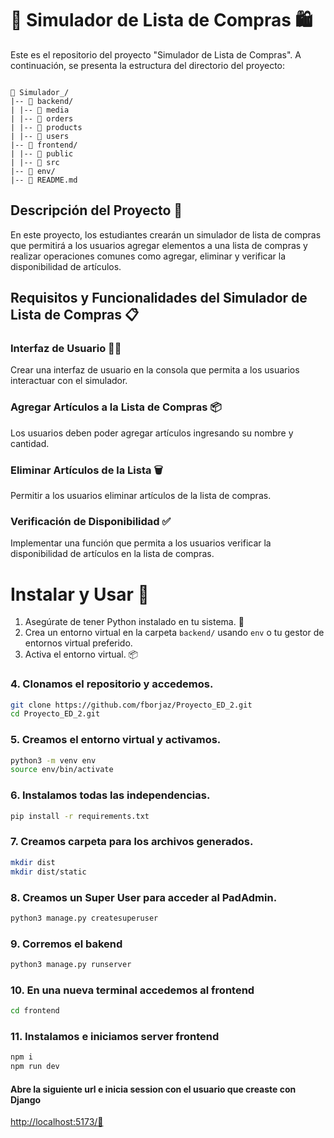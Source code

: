 # 🛒 Simulador de Lista de Compras 🛍

Este es el repositorio del proyecto "Simulador de Lista de Compras". A continuación, se presenta la estructura del directorio del proyecto:

```text

📂 Simulador_/
|-- 📁 backend/
| |-- 📁 media
| |-- 📁 orders
| |-- 📁 products
| |-- 📁 users
|-- 📁 frontend/
| |-- 📁 public
| |-- 📁 src
|-- 📁 env/
|-- 📓 README.md

```


## Descripción del Proyecto 📝

En este proyecto, los estudiantes crearán un simulador de lista de compras que permitirá a los usuarios agregar elementos a una lista de compras y realizar operaciones comunes como agregar, eliminar y verificar la disponibilidad de artículos.

## Requisitos y Funcionalidades del Simulador de Lista de Compras 📋

### Interfaz de Usuario 👩‍💻

Crear una interfaz de usuario en la consola que permita a los usuarios interactuar con el simulador.

### Agregar Artículos a la Lista de Compras 📦

Los usuarios deben poder agregar artículos ingresando su nombre y cantidad.

### Eliminar Artículos de la Lista 🗑️

Permitir a los usuarios eliminar artículos de la lista de compras.

### Verificación de Disponibilidad ✅

Implementar una función que permita a los usuarios verificar la disponibilidad de artículos en la lista de compras.

# Instalar y Usar 🚀

1. Asegúrate de tener Python instalado en tu sistema. 🐍
2. Crea un entorno virtual en la carpeta `backend/` usando `env` o tu gestor de entornos virtual preferido.
3. Activa el entorno virtual. 📦

### 4. Clonamos el repositorio  y accedemos.
```bash
git clone https://github.com/fborjaz/Proyecto_ED_2.git
cd Proyecto_ED_2.git
```

### 5. Creamos el entorno virtual y activamos.
```bash
python3 -m venv env
source env/bin/activate
```

### 6. Instalamos todas las independencias.
```bash
pip install -r requirements.txt
```

### 7. Creamos carpeta para los archivos generados.
```bash
mkdir dist
mkdir dist/static
```

### 8. Creamos un Super User para acceder al PadAdmin.
```bash
python3 manage.py createsuperuser
```

### 9. Corremos el bakend
```bash
python3 manage.py runserver
```

### 10. En una nueva terminal accedemos al frontend
```bash
cd frontend
```
### 11. Instalamos e iniciamos server frontend
```bash
npm i
npm run dev
```

#### Abre la siguiente url e inicia session con el usuario que creaste con Django
<a href="http://localhost:5173/">http://localhost:5173/🌟</a>

